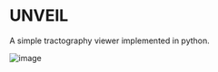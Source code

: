 # UNVEIL
A simple tractography viewer implemented in python.

![image](https://github.com/user-attachments/assets/4fbefa7a-3fc2-446a-8835-2844266b14fa)

